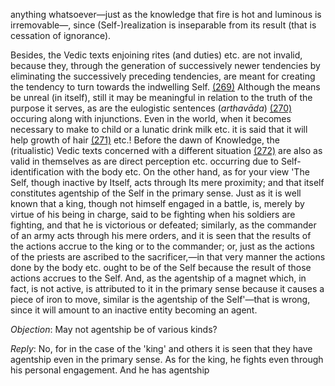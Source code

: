 anything whatsoever—just as the knowledge that fire is hot and luminous is irremovable—, since (Self-)realization is inseparable from its result (that is cessation of ignorance).

Besides, the Vedic texts enjoining rites (and duties) etc. are not invalid, because they, through the generation of successively newer tendencies by eliminating the successively preceding tendencies, are meant for creating the tendency to turn towards the indwelling Self. [\(269\)](#page--1-0) Although the means be unreal (in itself), still it may be meaningful in relation to the truth of the purpose it serves, as are the eulogistic sentences (*arthavāda*) [\(270\)](#page--1-1) occuring along with injunctions. Even in the world, when it becomes necessary to make to child or a lunatic drink milk etc. it is said that it will help growth of hair [\(271\)](#page--1-2) etc.! Before the dawn of Knowledge, the (ritualistic) Vedic texts concerned with a different situation [\(272\)](#page--1-3) are also as valid in themselves as are direct perception etc. occurring due to Self-identification with the body etc. On the other hand, as for your view 'The Self, though inactive by Itself, acts through Its mere proximity; and that itself constitutes agentship of the Self in the primary sense. Just as it is well known that a king, though not himself engaged in a battle, is, merely by virtue of his being in charge, said to be fighting when his soldiers are fighting, and that he is victorious or defeated; similarly, as the commander of an army acts through his mere orders, and it is seen that the results of the actions accrue to the king or to the commander; or, just as the actions of the priests are ascribed to the sacrificer,—in that very manner the actions done by the body etc. ought to be of the Self because the result of those actions accrues to the Self. And, as the agentship of a magnet which, in fact, is not active, is attributed to it in the primary sense because it causes a piece of iron to move, similar is the agentship of the Self'—that is wrong, since it will amount to an inactive entity becoming an agent.

*Objection*: May not agentship be of various kinds?

*Reply*: No, for in the case of the 'king' and others it is seen that they have agentship even in the primary sense. As for the king, he fights even through his personal engagement. And he has agentship